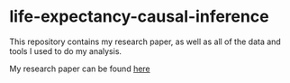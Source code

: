 # life-expectancy-causal-inference
This repository contains my research paper, as well as all of the data and tools I used to do my analysis. 

My research paper can be found [here](npl1_project(2).pdf)
